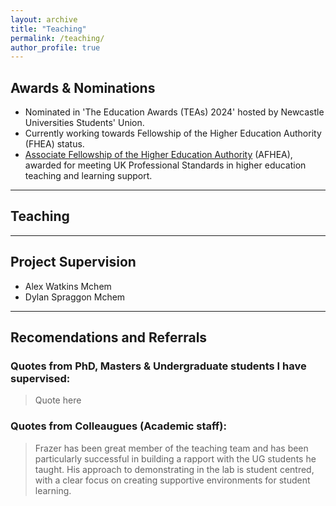 ```yaml
---
layout: archive
title: "Teaching"
permalink: /teaching/
author_profile: true
---
```


## Awards & Nominations
- Nominated in 'The Education Awards (TEAs) 2024' hosted by Newcastle Universities Students' Union.
- Currently working towards Fellowship of the Higher Education Authority (FHEA) status.
- [Associate Fellowship of the Higher Education Authority](https://fforrester.github.io/files/Frazer%20Forrester%20-%20Associate%20Fellowship.pdf) (AFHEA), awarded for meeting UK Professional Standards in higher education teaching and learning support.

---
## Teaching

---
## Project Supervision

- Alex Watkins Mchem
- Dylan Spraggon Mchem

---
## Recomendations and Referrals

### Quotes from PhD, Masters & Undergraduate students I have supervised:

> Quote here <!-- Person -->

### Quotes from Colleaugues (Academic staff):
> Frazer has been great member of the teaching team and has been particularly successful in building a rapport with the UG students he taught. His approach to demonstrating in the lab is student centred, with a clear focus on creating supportive environments for student learning. <!-- Dr Hanno Kossen -->
